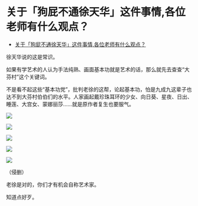 # 关于「狗屁不通徐天华」这件事情,各位老师有什么观点？

- [关于「狗屁不通徐天华」这件事情,各位老师有什么观点？](https://www.zhihu.com/question/396155402/answer/1235881338)


徐天华说的这是常识。

如果有学艺术的人认为手法纯熟、画面基本功就是艺术的话，那么就先去查查“大芬村”这个关键词。

不是看不起这些“基本功党”，批判老徐的这帮，论起基本功，怕是九成九这辈子也达不到大芬村伯伯们的水平。人家画起戴珍珠耳环的少女、向日葵、星夜、日出、睡莲、大宫女、蒙娜丽莎……就是原作者复生也要服气。


![](https://pic2.zhimg.com/80/v2-7f85f915e84e8766531e8d6f086a8a5e_1440w.jpg?source=c8b7c179)

![](https://pic2.zhimg.com/80/v2-7fda41c0dec8adc4e4ef3d87fb4437cc_1440w.jpg?source=c8b7c179)

![](https://pic3.zhimg.com/80/v2-3a1c886d64e672ab2bb57b570504d619_1440w.jpg?source=c8b7c179)

![](https://pica.zhimg.com/80/v2-121f1a9a47fee25dc8f7b4bc19976b3f_1440w.jpg?source=c8b7c179)

![](https://pic2.zhimg.com/80/v2-57b28d49c2b3224d42ffae6258a153b7_1440w.jpg?source=c8b7c179)

（侵删）

老徐是对的，你们才有机会自称艺术家。

知道点好歹。